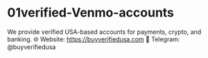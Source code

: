 # 01verified-Venmo-accounts
 We provide verified USA-based accounts for payments, crypto, and banking. 🌐 Website: https://buyverifiedusa.com 📲 Telegram: @buyverifiedusa
